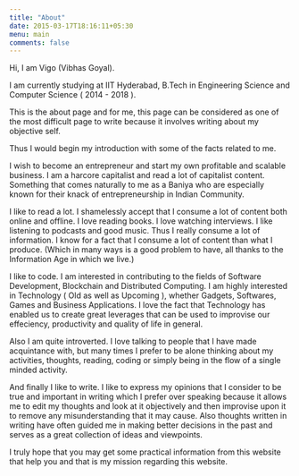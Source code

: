 ```yaml
---
title: "About"
date: 2015-03-17T18:16:11+05:30
menu: main
comments: false
---
```


Hi, I am Vigo (Vibhas Goyal).

I am currently studying at IIT Hyderabad, B.Tech in Engineering Science and Computer Science ( 2014 - 2018 ).

This is the about page and for me, this page can be considered as one of the most difficult page to write because it involves writing about my objective self.

Thus I would begin my introduction with some of the facts related to me.

I wish to become an entrepreneur and start my own profitable and scalable business. I am a harcore capitalist and read a lot of capitalist content. Something that comes naturally to me as a Baniya who are especially known for their knack of entrepreneurship in Indian Community.

I like to read a lot. I shamelessly accept that I consume a lot of content both online and offline. I love reading books. I love watching interviews. I like listening to podcasts and good music. Thus I really consume a lot of information. I know for a fact that I consume a lot of content than what I produce. (Which in many ways is a good problem to have, all thanks to the Information Age in which we live.)

I like to code. I am interested in contributing to the fields of Software Development, Blockchain and Distributed Computing. I am highly interested in Technology ( Old as well as Upcoming ), whether Gadgets, Softwares, Games and Business Applications. I love the fact that Technology has enabled us to create great leverages that can be used to improvise our effeciency, productivity and quality of life in general.

Also I am quite introverted. I love talking to people that I have made acquintance with, but many times I prefer to be alone thinking about my activities, thoughts, reading, coding or simply being in the flow of a single minded activity.

And finally I like to write. I like to express my opinions that I consider to be true and important in writing which I prefer over speaking because it allows me to edit my thoughts and look at it objectively and then improvise upon it to remove any misunderstanding that it may cause. Also thoughts written in writing have often guided me in making better decisions in the past and serves as a great collection of ideas and viewpoints.

I truly hope that you may get some practical information from this website that help you and that is my mission regarding this website.
